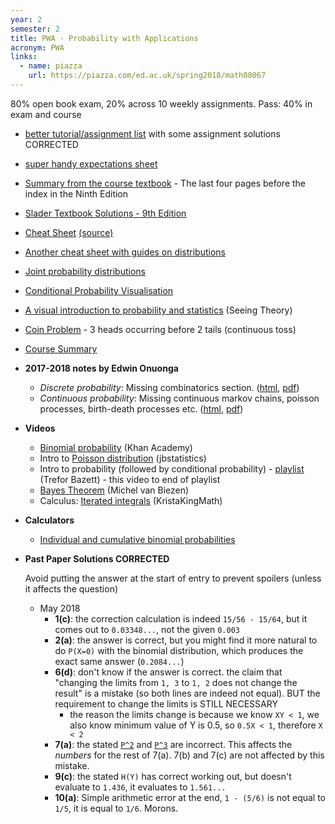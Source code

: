 ```yaml
---
year: 2
semester: 2
title: PWA - Probability with Applications
acronym: PWA
links:
  - name: piazza
    url: https://piazza.com/ed.ac.uk/spring2018/math08067
---
```


80% open book exam, 20% across 10 weekly assignments. Pass: 40% in exam and course

- [better tutorial/assignment list](/resources/math-pwa/list.html) with some assignment solutions CORRECTED
- [super handy expectations sheet](https://www3.nd.edu/~rwilliam/stats1/x12.pdf)
- [Summary from the course textbook](https://betterinformatics.com/drive?next=1p2QI-ePPzbxfBcmyX8-jDQfAM4yzWzXv) - The last four pages before the index in the Ninth Edition
- [Slader Textbook Solutions - 9th Edition](http://www.slader.com/textbook/9780321794772-a-first-course-in-probability-9th-edition/)
- [Cheat Sheet](/resources/math-pwa/PwA_Cheat_Sheet.pdf) [(source)](/resources/math-pwa/pwa_cheat_sheet.tex)
- [Another cheat sheet with guides on distributions](/resources/math-pwa/probscheatsheet.pdf)
- [Joint probability distributions](http://homepage.stat.uiowa.edu/~rdecook/stat2020/notes/ch5_pt1.pdf)
- [Conditional Probability Visualisation](http://setosa.io/conditional/)
- [A visual introduction to probability and statistics](https://seeing-theory.brown.edu/index.html#firstPage) (Seeing Theory)
- [Coin Problem](https://mattmccutchen.net/math/coin-problem.pdf) - 3 heads occurring before 2 tails (continuous toss)
- [Course Summary](https://github.com/compsoc-edinburgh/bi-pwa)
- **2017-2018 notes by Edwin Onuonga**
  - _Discrete probability_: Missing combinatorics section. ([html](https://notes.eonu.net/topics/probability-theory/discrete-probability/notes.html), [pdf](https://notes.eonu.net/topics/probability-theory/discrete-probability/notes.pdf))
  - _Continuous probability_: Missing continuous markov chains, poisson processes, birth-death processes etc. ([html](https://notes.eonu.net/topics/probability-theory/continuous-probability/notes.html), [pdf](https://notes.eonu.net/topics/probability-theory/continuous-probability/notes.pdf))
- **Videos**
  - [Binomial probability](https://www.khanacademy.org/math/probability/binomial-probability-a2) (Khan Academy)
  - Intro to [Poisson distribution](https://youtu.be/jmqZG6roVqU) (jbstatistics)
  - Intro to probability (followed by conditional probability) - [playlist](https://www.youtube.com/watch?v=ibINrxJLvlM&list=PLHXZ9OQGMqxersk8fUxiUMSIx0DBqsKZS&index=65&t=0s) (Trefor Bazett) - this video to end of playlist
  - [Bayes Theorem](https://www.youtube.com/watch?v=gTaxZplxFEw&index=2&list=PLX2gX-ftPVXX6DBktUuLiax4aIjypHUVE&t=9s) (Michel van Biezen)
  - Calculus: [Iterated integrals](https://youtu.be/IO080wDQq8U) (KristaKingMath)
- **Calculators**
  - [Individual and cumulative binomial probabilities](http://stattrek.com/online-calculator/binomial.aspx)
- **Past Paper Solutions CORRECTED**

  Avoid putting the answer at the start of entry to prevent spoilers (unless it affects the question)

  - May 2018
    - **1(c)**: the correction calculation is indeed `15/56 - 15/64`, but it comes out to `0.03348...`, not the given `0.003`
    - **2(a)**: the answer is correct, but you might find it more natural to do `P(X=0)` with the binomial distribution, which produces the exact same answer (`0.2084...`)
    - **6(d)**: don't know if the answer is correct. the claim that "changing the limits from `1, 3` to `1, 2` does not change the result" is a mistake (so both lines are indeed not equal). BUT the requirement to change the limits is STILL NECESSARY
      - the reason the limits change is because we know `XY < 1`, we also know minimum value of Y is 0.5, so `0.5X < 1`, therefore `X < 2`
    - **7(a)**: the stated [`P^2`](https://www.symbolab.com/solver/step-by-step/%5Cbegin%7Bpmatrix%7D0.5%260.5%260%5C%5C%20%20%20%20%20%200.7%260%260.3%5C%5C%20%20%20%20%20%200.2%260%260.8%5Cend%7Bpmatrix%7D%5E%7B2%7D) and [`P^3`](https://www.symbolab.com/solver/step-by-step/%5Cbegin%7Bpmatrix%7D0.5%260.5%260%5C%5C%20%20%20%20%200.7%260%260.3%5C%5C%20%20%20%20%200.2%260%260.8%5Cend%7Bpmatrix%7D%5E%7B3%7D) are incorrect. This affects the *numbers* for the rest of 7(a). 7(b) and 7(c) are not affected by this mistake.
    - **9(c)**: the stated `H(Y)` has correct working out, but doesn't evaluate to `1.436`, it evaluates to `1.561...`
    - **10(a)**: Simple arithmetic error at the end, `1 - (5/6)` is not equal to `1/5`, it is equal to `1/6`. Morons.

<!--
https://math.stackexchange.com/questions/915353/the-probability-of-having-k-successes-before-r-failures-in-a-sequence-of-ind/915359#915359
-->
